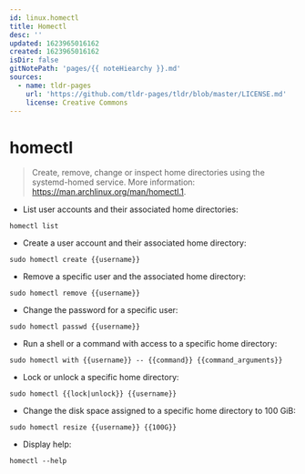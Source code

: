 ```yaml
---
id: linux.homectl
title: Homectl
desc: ''
updated: 1623965016162
created: 1623965016162
isDir: false
gitNotePath: 'pages/{{ noteHiearchy }}.md'
sources:
  - name: tldr-pages
    url: 'https://github.com/tldr-pages/tldr/blob/master/LICENSE.md'
    license: Creative Commons
---
```

# homectl

> Create, remove, change or inspect home directories using the systemd-homed service.
> More information: <https://man.archlinux.org/man/homectl.1>.

- List user accounts and their associated home directories:

`homectl list`

- Create a user account and their associated home directory:

`sudo homectl create {{username}}`

- Remove a specific user and the associated home directory:

`sudo homectl remove {{username}}`

- Change the password for a specific user:

`sudo homectl passwd {{username}}`

- Run a shell or a command with access to a specific home directory:

`sudo homectl with {{username}} -- {{command}} {{command_arguments}}`

- Lock or unlock a specific home directory:

`sudo homectl {{lock|unlock}} {{username}}`

- Change the disk space assigned to a specific home directory to 100 GiB:

`sudo homectl resize {{username}} {{100G}}`

- Display help:

`homectl --help`

